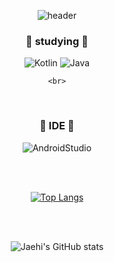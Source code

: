 <div align=center>
  
![header](https://capsule-render.vercel.app/api?type=waving&color=9999FF&height=300&section=header&text=Jaehiと申します&fontSize=44)

### :purple_heart: studying :purple_heart:
![Kotlin](https://img.shields.io/badge/Kotlin-5A45FF?style=flat-square&logo=Kotlin&logoColor=white) ![Java](https://img.shields.io/badge/Java-FF9A00?style=flat-square&logo=Java&logoColor=white) 
  
    <br>
  </br>
  
### :blue_heart: IDE :blue_heart:
![AndroidStudio](https://img.shields.io/badge/Android_Studio-3DDC84?style=flat-square&logo=AndroidStudio&logoColor=white)



  <br>
  </br>
  
[![Top Langs](https://github-readme-stats.vercel.app/api/top-langs/?username=Jaehi&langs_count=8)](https://github.com/Jaehi/github-readme-stats)

  
  <br>
  </br>
  
![Jaehi's GitHub stats](https://github-readme-stats.vercel.app/api?username=Jaehi&show_icons=true&theme=tokyonight)
  
</div>
